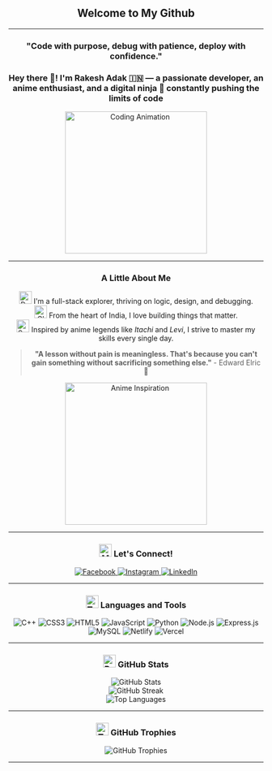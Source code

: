 <h2 align="center">
  Welcome to My Github
</h2>

---

<h3 align="center">
  "Code with purpose, debug with patience, deploy with confidence."
</h3>

<h3 align="center">Hey there 👋! I'm <b>Rakesh Adak</b> 🇮🇳 — a passionate developer, an anime enthusiast, and a digital ninja 🥷 constantly pushing the limits of code</h3>

<p align="center">
  <img src="https://media3.giphy.com/media/v1.Y2lkPTc5MGI3NjExNDN5anQxZGtwcG04cXlmdWxiMTJ3d2o3cGk2dWJ3ZDU1M2YybG81NCZlcD12MV9pbnRlcm5hbF9naWZfYnlfaWQmY3Q9Zw/AFdcYElkoNAUE/giphy.gif" width="280" alt="Coding Animation">
</p>

---

<h3 align="center">
 A Little About Me 
</h3>

<p align="center">
<img src="https://raw.githubusercontent.com/Tarikul-Islam-Anik/Animated-Fluent-Emojis/master/Emojis/People/Man%20Technologist.png" width="25" alt="Developer"> I'm a full-stack explorer, thriving on logic, design, and debugging. <br>
<img src="https://raw.githubusercontent.com/Tarikul-Islam-Anik/Animated-Fluent-Emojis/master/Emojis/Travel%20and%20places/Globe%20Showing%20Europe-Africa.png" width="25" alt="Globe"> From the heart of India, I love building things that matter. <br>
<img src="https://raw.githubusercontent.com/Tarikul-Islam-Anik/Animated-Fluent-Emojis/master/Emojis/Objects/Crossed%20Swords.png" width="25" alt="Swords"> Inspired by anime legends like <i>Itachi</i> and <i>Levi</i>, I strive to master my skills every single day.
</p>

<blockquote align="center"><b>"A lesson without pain is meaningless. That's because you can't gain something without sacrificing something else."</b> - Edward Elric 🧪</blockquote>

<p align="center">
  <img src="https://media1.giphy.com/media/v1.Y2lkPTc5MGI3NjExeXpiazBmNXA1NXI1dDRidDh1MWpsMm81NTV2ZXV2aW44dnhpc2E2NiZlcD12MV9pbnRlcm5hbF9naWZfYnlfaWQmY3Q9Zw/10i8xVp7WmJrri/giphy.gif" width="280" alt="Anime Inspiration">
</p>

---

<h3 align="center"><img src="https://raw.githubusercontent.com/Tarikul-Islam-Anik/Animated-Fluent-Emojis/master/Emojis/Objects/Mobile%20Phone.png" width="25" alt="Mobile Phone"> Let's Connect!</h3>

<p align="center">
  <a href="https://facebook.com/balaram.adak.790">
    <img src="https://img.shields.io/badge/Facebook-%231877F2.svg?style=for-the-badge&logo=Facebook&logoColor=white" alt="Facebook">
  </a>
  <a href="https://instagram.com/rakesh-wc">
    <img src="https://img.shields.io/badge/Instagram-%23E4405F.svg?style=for-the-badge&logo=Instagram&logoColor=white" alt="Instagram">
  </a>
  <a href="https://linkedin.com/in/rak-esh-adak">
    <img src="https://img.shields.io/badge/LinkedIn-%230077B5.svg?style=for-the-badge&logo=linkedin&logoColor=white" alt="LinkedIn">
  </a>
</p>

---

<h3 align="center">
  <img src="https://raw.githubusercontent.com/Tarikul-Islam-Anik/Animated-Fluent-Emojis/master/Emojis/Objects/Hammer%20and%20Wrench.png" width="25" alt="Tools"> 
  Languages and Tools
</h3>

<p align="center">
  <img src="https://img.shields.io/badge/C++-%2300599C.svg?style=for-the-badge&logo=c%2B%2B&logoColor=white" alt="C++">
  <img src="https://img.shields.io/badge/CSS3-%231572B6.svg?style=for-the-badge&logo=css3&logoColor=white" alt="CSS3">
  <img src="https://img.shields.io/badge/HTML5-%23E34F26.svg?style=for-the-badge&logo=html5&logoColor=white" alt="HTML5">
  <img src="https://img.shields.io/badge/JavaScript-%23323330.svg?style=for-the-badge&logo=javascript&logoColor=%23F7DF1E" alt="JavaScript">
  <img src="https://img.shields.io/badge/Python-3670A0?style=for-the-badge&logo=python&logoColor=ffdd54" alt="Python">
  <img src="https://img.shields.io/badge/Node.js-6DA55F?style=for-the-badge&logo=node.js&logoColor=white" alt="Node.js">
  <img src="https://img.shields.io/badge/Express.js-%23404d59.svg?style=for-the-badge&logo=express&logoColor=%2361DAFB" alt="Express.js">
  <img src="https://img.shields.io/badge/MySQL-4479A1.svg?style=for-the-badge&logo=mysql&logoColor=white" alt="MySQL">
  <img src="https://img.shields.io/badge/Netlify-%23000000.svg?style=for-the-badge&logo=netlify&logoColor=#00C7B7" alt="Netlify">
  <img src="https://img.shields.io/badge/Vercel-%23000000.svg?style=for-the-badge&logo=vercel&logoColor=white" alt="Vercel">
</p>

---

<h3 align="center">
  <img src="https://raw.githubusercontent.com/Tarikul-Islam-Anik/Animated-Fluent-Emojis/master/Emojis/Objects/Bar%20Chart.png" width="25" alt="Bar Chart"> GitHub Stats
</h3>

<div align="center">
  <img src="https://github-readme-stats-git-masterrstaa-rickstaa.vercel.app/api?username=Rakesh-ada&theme=tokyonight&hide_border=true&include_all_commits=true&count_private=false" alt="GitHub Stats">
</div>

<div align="center">
  <img src="https://streak-stats.demolab.com/?user=Rakesh-ada&theme=tokyonight&hide_border=true" alt="GitHub Streak">
</div>

<div align="center">
  <img src="https://github-readme-stats-git-masterrstaa-rickstaa.vercel.app/api/top-langs/?username=Rakesh-ada&theme=tokyonight&hide_border=true&include_all_commits=true&count_private=false&layout=compact" alt="Top Languages">
</div>

---

<h3 align="center">
  <img src="https://raw.githubusercontent.com/Tarikul-Islam-Anik/Animated-Fluent-Emojis/master/Emojis/Objects/Trophy.png" width="25" alt="Trophy"> GitHub Trophies
</h3>

<div align="center">
  <img src="https://github-profile-trophy.vercel.app/?username=Rakesh-ada&theme=tokyonight&no-frame=true&no-bg=false&column=4&margin-w=15&margin-h=15" alt="GitHub Trophies">
</div>

---
